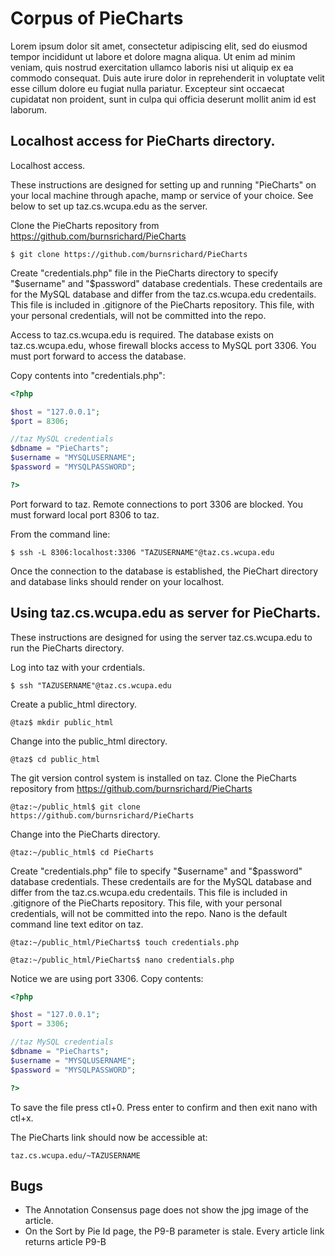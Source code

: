 # Corpus  of PieCharts #

Lorem ipsum dolor sit amet, consectetur adipiscing elit, sed do eiusmod tempor incididunt ut labore
et dolore magna aliqua. Ut enim ad minim veniam, quis nostrud exercitation ullamco laboris nisi ut
aliquip ex ea commodo consequat. Duis aute irure dolor in reprehenderit in voluptate velit esse
cillum dolore eu fugiat nulla pariatur. Excepteur sint occaecat cupidatat non proident, sunt in culpa
qui officia deserunt mollit anim id est laborum.

## Localhost access for PieCharts directory. ##

Localhost access.

These instructions are designed for setting up and running "PieCharts" on your local machine 
through apache, mamp or service of your choice. See below to set up taz.cs.wcupa.edu as the 
server.

Clone the PieCharts repository from https://github.com/burnsrichard/PieCharts

`$ git clone https://github.com/burnsrichard/PieCharts`

Create "credentials.php" file in the PieCharts directory to specify "$username" and "$password" 
database credentials. These credentails are for the MySQL database and differ from the 
taz.cs.wcupa.edu credentails. This file is included in .gitignore of the PieCharts repository. 
This file, with your personal credentials, will not be committed into the repo.

Access to taz.cs.wcupa.edu is required. The database exists on taz.cs.wcupa.edu, whose firewall
blocks access to MySQL port 3306. You must port forward to access the database. 

Copy contents into "credentials.php":

```php	
<?php

$host = "127.0.0.1";		
$port = 8306;              	

//taz MySQL credentials			
$dbname = "PieCharts";	
$username = "MYSQLUSERNAME";	
$password = "MYSQLPASSWORD";	

?>	
```

Port forward to taz. Remote connections to port 3306 are blocked. You must forward local port
8306 to taz.

From the command line: 

`$ ssh -L 8306:localhost:3306 "TAZUSERNAME"@taz.cs.wcupa.edu`

Once the connection to the database is established, the PieChart directory and database links 
should render on your localhost.


## Using taz.cs.wcupa.edu as server for PieCharts. ##


These instructions are designed for using the server taz.cs.wcupa.edu to run the PieCharts directory.

Log into taz with your crdentials.	

`$ ssh "TAZUSERNAME"@taz.cs.wcupa.edu`

Create a public_html directory.	

`@taz$ mkdir public_html`

Change into the public_html directory.
	
`@taz$ cd public_html`

The git version control system is installed on taz. Clone the PieCharts repository from
https://github.com/burnsrichard/PieCharts

`@taz:~/public_html$ git clone https://github.com/burnsrichard/PieCharts`

Change into the PieCharts directory.

`@taz:~/public_html$ cd PieCharts`

Create "credentials.php" file to specify "$username" and "$password" database credentials. These
credentails are for the MySQL database and differ from the taz.cs.wcupa.edu credentails.
This file is included in .gitignore of the PieCharts repository. This file, with your personal
credentials, will not be committed into the repo. Nano is the default command line text editor 
on taz.

`@taz:~/public_html/PieCharts$ touch credentials.php`

`@taz:~/public_html/PieCharts$ nano credentials.php`

Notice we are using port 3306. Copy contents:

```php
<?php

$host = "127.0.0.1";	
$port = 3306;  	          

//taz MySQL credentials					
$dbname = "PieCharts";		
$username = "MYSQLUSERNAME";		
$password = "MYSQLPASSWORD";		

?>	
```

To save the file press ctl+0. Press enter to confirm and then exit nano with ctl+x.

The PieCharts link should now be accessible at:

 `taz.cs.wcupa.edu/~TAZUSERNAME`

## Bugs ##

- The Annotation Consensus page does not show the jpg image of the article.
- On the Sort by Pie Id page, the P9-B parameter is stale. Every article link returns article P9-B

